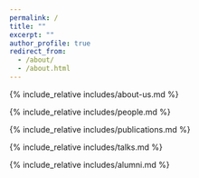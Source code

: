 ```yaml
---
permalink: /
title: ""
excerpt: ""
author_profile: true
redirect_from: 
  - /about/
  - /about.html
---
```


<style>
	button {
		background-color: white;
		border: 2px solid #3F50B6;
		color: #3F50B6;
		padding: 2px 6px;
		text-align: center;
		text-decoration: none;
		display: inline-block;
		font-size: 14px;
		margin-bottom: 0;
		cursor: pointer;
		border-radius: 6px;
	}
</style>

<span class='anchor' id='about-us'></span>
{% include_relative includes/about-us.md %}

<span class='anchor' id='people'></span>
{% include_relative includes/people.md %}

<span class='anchor' id='publications'></span>
{% include_relative includes/publications.md %}

<span class='anchor' id='talks'></span>
{% include_relative includes/talks.md %}

<span class='anchor' id='alumni'></span>
{% include_relative includes/alumni.md %}
